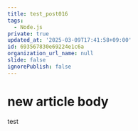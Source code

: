 ```yaml
---
title: test_post016
tags:
  - Node.js
private: true
updated_at: '2025-03-09T17:41:58+09:00'
id: 693567830e69224e1c6a
organization_url_name: null
slide: false
ignorePublish: false
---
```

# new article body
test

